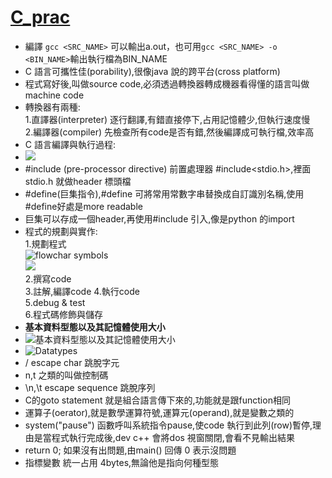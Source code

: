 # [C_prac](https://www.javatpoint.com/star-program-in-c)    
+ 編譯 `gcc <SRC_NAME>` 可以輸出a.out，也可用`gcc <SRC_NAME> -o <BIN_NAME>`輸出執行檔為BIN_NAME
+ C 語言可攜性佳(porability),很像java 說的跨平台(cross platform)  
+ 程式寫好後,叫做source code,必須透過轉換器轉成機器看得懂的語言叫做machine code  
+ 轉換器有兩種:  
1.直譯器(interpreter) 逐行翻譯,有錯直接停下,占用記憶體少,但執行速度慢    
2.編譯器(compiler) 先檢查所有code是否有錯,然後編譯成可執行檔,效率高  
+ C 語言編譯與執行過程:  
+ ![](https://static.javatpoint.com/cpages/images/compilation-process-in-c2.png)
+ #include (pre-processor directive) 前置處理器    #include<stdio.h>,裡面stdio.h 就做header 標頭檔  
+ #define(巨集指令),#define 可將常用常數字串替換成自訂識別名稱,使用#define好處是more readable  
+ 巨集可以存成一個header,再使用#include 引入,像是python 的import  
+ 程式的規劃與實作:  
1.規劃程式  
![flowchar symbols](https://uploads-ssl.webflow.com/6184b461a39ff13bfb8c0556/61de99e8171cc6468145551d_flowchart-symbols-800.png)  
![](https://i.pinimg.com/originals/bb/9a/9c/bb9a9c752bb5b6c07b92a78abd76dec5.gif)  
2.撰寫code  
3.註解,編譯code
4.執行code  
5.debug & test  
6.程式碼修飾與儲存  
+ **基本資料型態以及其記憶體使用大小**  
+ ![基本資料型態以及其記憶體使用大小](https://cdn.techbeamers.com/wp-content/uploads/2019/01/C-Datatypes-Range-and-Sizes.png)  
+ ![Datatypes](https://media.geeksforgeeks.org/wp-content/cdn-uploads/20191113115600/DatatypesInC.png)  
+ / escape char  跳脫字元  
+ n,t 之類的叫做控制碼  
+ \n,\t escape sequence 跳脫序列  
+ C的goto statement 就是組合語言傳下來的,功能就是跟function相同  
+ 運算子(oerator),就是數學運算符號,運算元(operand),就是變數之類的  
+ system("pause") 函數呼叫系統指令pause,使code 執行到此列(row)暫停,理由是當程式執行完成後,dev c++ 會將dos 視窗關閉,會看不見輸出結果  
+ return 0; 如果沒有出問題,由main() 回傳 0 表示沒問題
+ 指標變數 統一占用 4bytes,無論他是指向何種型態  
